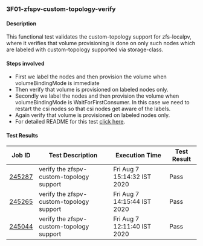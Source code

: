 ### 3F01-zfspv-custom-topology-verify

#### Description

This functional test validates the custom-topology support for zfs-localpv, where it verifies that volume provisioning is done on only such nodes which are labeled with custom-topology supported via storage-class.

#### Steps involved

- First we label the nodes and then provision the volume when volumeBindingMode is immediate
- Then verify that volume is provisioned on labeled nodes only.
- Secondly we label the nodes and then provision the volume when volumeBindingMode is WaitForFirstConsumer. In this case we need to restart the csi nodes so that csi nodes get aware of the labels.
- Again verify that volume is provisioned on labeled nodes only.
- For detailed README for this test [click here](https://github.com/openebs/e2e-tests/tree/master/experiments/zfs-localpv/functional/zfspv-custom-topology).

#### Test Results

| Job ID  |      Test Description         | Execution Time |   Test Result   |
|---------|-------------------------------|----------------|-----------------|
|     <a href="https://gitlab.openebs.ci/openebs/e2e-nativek8s/-/jobs/245287">245287</a>           |  verify the zfspv-custom-topology support           | Fri Aug  7 15:14:32 IST 2020  | Pass |
|     <a href="https://gitlab.openebs.ci/openebs/e2e-nativek8s/-/jobs/245265">245265</a>           |  verify the zfspv-custom-topology support           | Fri Aug  7 14:15:44 IST 2020  | Pass |
|     <a href="https://gitlab.openebs.ci/openebs/e2e-nativek8s/-/jobs/245044">245044</a>           |  verify the zfspv-custom-topology support           | Fri Aug  7 12:11:40 IST 2020  | Pass |